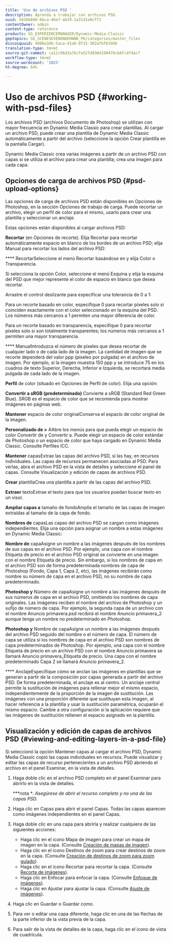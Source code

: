 ```yaml
---
title: 'Uso de archivos PSD '
description: Aprenda a trabajar con archivos PSD.
uuid: 5836b660-6bca-46e7-ab39-1a31d1e0cff2
contentOwner: admin
content-type: reference
products: SG_EXPERIENCEMANAGER/Dynamic-Media-Classic
geptopics: SG_SCENESEVENONDEMAND_PK/categories/master_files
discoiquuid: 4086e3db-5aca-41a0-8f15-302afbf67ddb
translation-type: tm+mt
source-git-commit: ca12c96d3a76cfa52fd930d190476cb6fc4f4ac7
workflow-type: tm+mt
source-wordcount: '1025'
ht-degree: 64%

---
```



# Uso de archivos PSD {#working-with-psd-files}

Los archivos PSD (archivos Documento de Photoshop) se utilizan con mayor frecuencia en Dynamic Media Classic para crear plantillas. Al cargar un archivo PSD, puede crear una plantilla de Dynamic Media Classic automáticamente a partir del archivo (seleccione la opción Crear plantilla en la pantalla Cargar).

Dynamic Media Classic crea varias imágenes a partir de un archivo PSD con capas si se utiliza el archivo para crear una plantilla; crea una imagen para cada capa.

## Opciones de carga de archivos PSD {#psd-upload-options}

Las opciones de carga de archivos PSD están disponibles en Opciones de Photoshop, en la sección Opciones de trabajo de carga. Puede recortar un archivo, elegir un perfil de color para el mismo, usarlo para crear una plantilla y seleccionar un anclaje.

Estas opciones están disponibles al cargar archivos PSD:

**Recortar**  (en Opciones de recorte). Elija Recortar para recortar automáticamente espacio en blanco de los bordes de un archivo PSD; elija Manual para recortar los lados del archivo PSD:

**** RecortarSeleccione el menú Recortar basándose en y elija Color o Transparencia.

Si selecciona la opción Color, seleccione el menú Esquina y elija la esquina del PSD que mejor represente el color de espacio en blanco que desea recortar.

Arrastre el control deslizante para especificar una tolerancia de 0 a 1:

Para un recorte basado en color, especifique 0 para recortar píxeles solo si coinciden exactamente con el color seleccionado en la esquina del PSD. Los números más cercanos a 1 permiten una mayor diferencia de color.

Para un recorte basado en transparencia, especifique 0 para recortar píxeles solo si son totalmente transparentes; los números más cercanos a 1 permiten una mayor transparencia.

**** ManualIntroduzca el número de píxeles que desea recortar de cualquier lado o de cada lado de la imagen. La cantidad de imagen que se recorte dependerá del valor ppp (píxeles por pulgada) en el archivo de imagen. Por ejemplo, si la imagen muestra 150 ppp y se introduce 75 en los cuadros de texto Superior, Derecha, Inferior e Izquierda, se recortará media pulgada de cada lado de la imagen.

**Perfil**  de color (situado en Opciones de Perfil de color). Elija una opción:

**Convertir a sRGB (predeterminado)** Convierte a sRGB (Standard Red Green Blue). SRGB es el espacio de color que se recomienda para mostrar imágenes en páginas web.

**Mantener** espacio de color originalConserva el espacio de color original de la imagen.

**Personalizado de >** AAbre los menús para que pueda elegir un espacio de color Convertir de y Convertir a. Puede elegir un espacio de color estándar de Photoshop o un espacio de color que haya cargado en Dynamic Media Classic. Consulte Perfiles ICC.

**Mantener** capasExtrae las capas del archivo PSD, si las hay, en recursos individuales. Las capas de recursos permanecen asociadas al PSD. Para verlas, abra el archivo PSD en la vista de detalles y seleccione el panel de capas. Consulte Visualización y edición de capas de archivos PSD.

**Crear** plantillaCrea una plantilla a partir de las capas del archivo PSD.

**Extraer** textoExtrae el texto para que los usuarios puedan buscar texto en un visor.

**Ampliar capas a** tamaño de fondoAmplía el tamaño de las capas de imagen extraídas al tamaño de la capa de fondo.

**Nombres de** capasLas capas del archivo PSD se cargan como imágenes independientes. Elija una opción para asignar un nombre a estas imágenes en Dynamic Media Classic:

**Nombre de** capaAsigne un nombre a las imágenes después de los nombres de sus capas en el archivo PSD. Por ejemplo, una capa con el nombre Etiqueta de precio en el archivo PSD original se convierte en una imagen con el nombre Etiqueta de precio. Sin embargo, si los nombres de capa en el archivo PSD son de forma predeterminada nombres de capa de Photoshop (Fondo, Capa 1, Capa 2, etc), las imágenes recibirán como nombre su número de capa en el archivo PSD, no su nombre de capa predeterminado.

**Photoshop y** Número de capaAsigne un nombre a las imágenes después de sus números de capa en el archivo PSD, omitiendo los nombres de capa originales. Las imágenes reciben el nombre del archivo de Photoshop y un sufijo de número de capa. Por ejemplo, la segunda capa de un archivo con el nombre Anuncio primavera.psd recibirá el nombre Anuncio primavera_2 aunque tenga un nombre no predeterminado en Photoshop.

**Photoshop y** Nombre de capaAsigne un nombre a las imágenes después del archivo PSD seguido del nombre o el número de capa. El número de capa se utiliza si los nombres de capa en el archivo PSD son nombres de capa predeterminados de Photoshop. Por ejemplo, una capa con el nombre Etiqueta de precio en un archivo PSD con el nombre Anuncio primavera se llamará Anuncio primavera_Etiqueta de precio. Una capa con el nombre predeterminado Capa 2 se llamará Anuncio primavera_2.

**** AnclajeEspecifique cómo se anclan las imágenes en plantillas que se generan a partir de la composición por capas generada a partir del archivo PSD. De forma predeterminada, el anclaje es al centro. Un anclaje central permite la sustitución de imágenes para rellenar mejor el mismo espacio, independientemente de la proporción de la imagen de sustitución. Las imágenes con una proporción diferente que sustituyan esta imagen, al hacer referencia a la plantilla y usar la sustitución paramétrica, ocuparán el mismo espacio. Cambie a otra configuración si la aplicación requiere que las imágenes de sustitución rellenen el espacio asignado en la plantilla.

## Visualización y edición de capas de archivos PSD  {#viewing-and-editing-layers-in-a-psd-file}

Si seleccionó la opción Mantener capas al cargar el archivo PSD, Dynamic Media Classic copió las capas individuales en recursos. Puede visualizar y editar las capas de recurso pertenecientes a un archivo PSD abriendo el archivo en el panel Examinar, en la vista de detalles.

1. Haga doble clic en el archivo PSD completo en el panel Examinar para abrirlo en la vista de detalles.

   ***nota **: Asegúrese de abrir el recurso completo y no una de las capas PSD.*

1. Haga clic en Capas para abrir el panel Capas. Todas las capas aparecen como imágenes independientes en el panel Capas.
1. Haga doble clic en una capa para abrirla y realizar cualquiera de las siguientes acciones:

   * Haga clic en el icono Mapa de imagen para crear un mapa de imagen en la capa. (Consulte [Creación de mapas de imagen](creating-image-maps.md#creating_image_maps)).
   * Haga clic en el icono Destinos de zoom para crear destinos de zoom en la capa. (Consulte [Creación de destinos de zoom para zoom guiado](creating-zoom-targets-guided-zoom.md#creating_zoom_targets_for_guided_zoom)).
   * Haga clic en el icono Recortar para recortar la capa. (Consulte [Recorte de imágenes](cropping-image.md#cropping_an_image)).
   * Haga clic en Enfocar para enfocar la capa. (Consulte [Enfoque de imágenes](sharpening-image.md#sharpening_an_image)).
   * Haga clic en Ajustar para ajustar la capa. (Consulte [Ajuste de imágenes](adjusting-image.md#adjusting_an_image)).

1. Haga clic en Guardar o Guardar como.
1. Para ver o editar una capa diferente, haga clic en una de las flechas de la parte inferior de la vista previa de la capa.
1. Para salir de la vista de detalles de la capa, haga clic en el icono de vista de cuadrícula.

